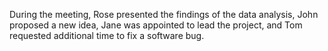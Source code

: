 During the meeting, Rose presented the findings of the data analysis, John proposed a new idea, Jane was appointed to lead the project, and Tom requested additional time to fix a software bug.